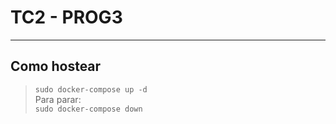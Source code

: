 # TC2 - PROG3

---

## Como hostear

>`sudo docker-compose up -d`  
Para parar:  
>`sudo docker-compose down`

